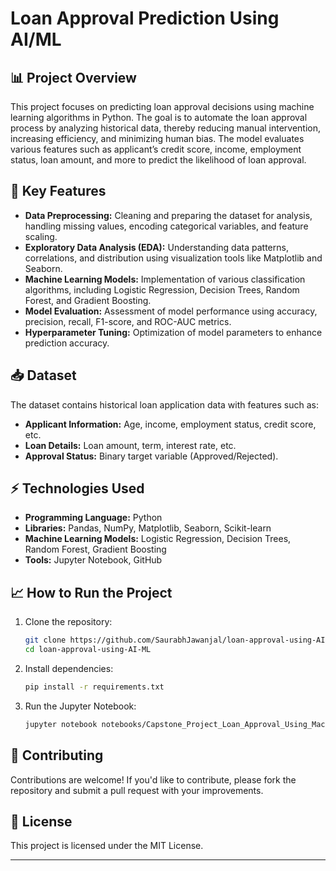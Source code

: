 # **Loan Approval Prediction Using AI/ML**

## 📊 **Project Overview**

This project focuses on predicting loan approval decisions using machine learning algorithms in Python. The goal is to automate the loan approval process by analyzing historical data, thereby reducing manual intervention, increasing efficiency, and minimizing human bias. The model evaluates various features such as applicant’s credit score, income, employment status, loan amount, and more to predict the likelihood of loan approval.

## 🚀 **Key Features**

- **Data Preprocessing:** Cleaning and preparing the dataset for analysis, handling missing values, encoding categorical variables, and feature scaling.
- **Exploratory Data Analysis (EDA):** Understanding data patterns, correlations, and distribution using visualization tools like Matplotlib and Seaborn.
- **Machine Learning Models:** Implementation of various classification algorithms, including Logistic Regression, Decision Trees, Random Forest, and Gradient Boosting.
- **Model Evaluation:** Assessment of model performance using accuracy, precision, recall, F1-score, and ROC-AUC metrics.
- **Hyperparameter Tuning:** Optimization of model parameters to enhance prediction accuracy.

## 📥 **Dataset**

The dataset contains historical loan application data with features such as:

- **Applicant Information:** Age, income, employment status, credit score, etc.
- **Loan Details:** Loan amount, term, interest rate, etc.
- **Approval Status:** Binary target variable (Approved/Rejected).


## ⚡ **Technologies Used**

- **Programming Language:** Python
- **Libraries:** Pandas, NumPy, Matplotlib, Seaborn, Scikit-learn
- **Machine Learning Models:** Logistic Regression, Decision Trees, Random Forest, Gradient Boosting
- **Tools:** Jupyter Notebook, GitHub

## 📈 **How to Run the Project**

1. Clone the repository:
   ```bash
   git clone https://github.com/SaurabhJawanjal/loan-approval-using-AI-ML.git
   cd loan-approval-using-AI-ML
   ```

2. Install dependencies:
   ```bash
   pip install -r requirements.txt
   ```

3. Run the Jupyter Notebook:
   ```bash
   jupyter notebook notebooks/Capstone_Project_Loan_Approval_Using_Machine_Learning_Model.ipynb
   ```

## 🤝 **Contributing**

Contributions are welcome! If you'd like to contribute, please fork the repository and submit a pull request with your improvements.

## 📄 **License**

This project is licensed under the MIT License.

---
